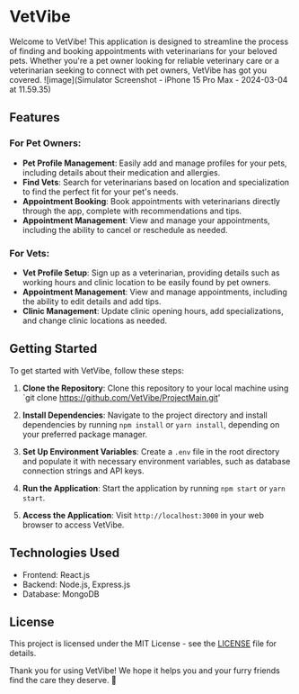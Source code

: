 # VetVibe

Welcome to VetVibe! This application is designed to streamline the process of finding and booking appointments with veterinarians for your beloved pets. Whether you're a pet owner looking for reliable veterinary care or a veterinarian seeking to connect with pet owners, VetVibe has got you covered.
![image](Simulator Screenshot - iPhone 15 Pro Max - 2024-03-04 at 11.59.35)
## Features

### For Pet Owners:

- **Pet Profile Management**: Easily add and manage profiles for your pets, including details about their medication and allergies.
- **Find Vets**: Search for veterinarians based on location and specialization to find the perfect fit for your pet's needs.
- **Appointment Booking**: Book appointments with veterinarians directly through the app, complete with recommendations and tips.
- **Appointment Management**: View and manage your appointments, including the ability to cancel or reschedule as needed.

### For Vets:

- **Vet Profile Setup**: Sign up as a veterinarian, providing details such as working hours and clinic location to be easily found by pet owners.
- **Appointment Management**: View and manage appointments, including the ability to edit details and add tips.
- **Clinic Management**: Update clinic opening hours, add specializations, and change clinic locations as needed.

## Getting Started

To get started with VetVibe, follow these steps:

1. **Clone the Repository**: Clone this repository to your local machine using `git clone https://github.com/VetVibe/ProjectMain.git'

2. **Install Dependencies**: Navigate to the project directory and install dependencies by running `npm install` or `yarn install`, depending on your preferred package manager.

3. **Set Up Environment Variables**: Create a `.env` file in the root directory and populate it with necessary environment variables, such as database connection strings and API keys.

4. **Run the Application**: Start the application by running `npm start` or `yarn start`.

5. **Access the Application**: Visit `http://localhost:3000` in your web browser to access VetVibe.

## Technologies Used

- Frontend: React.js
- Backend: Node.js, Express.js
- Database: MongoDB


## License

This project is licensed under the MIT License - see the [LICENSE](LICENSE) file for details.

Thank you for using VetVibe! We hope it helps you and your furry friends find the care they deserve. 🐾
